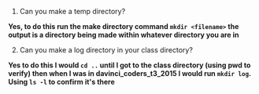 1) Can you make a temp directory?

**Yes, to do this run the make directory command `mkdir <filename>`
the output is a directory being made within whatever directory you are in**

2) Can you make a log directory in your class directory?

**Yes to do this I would `cd ..` until I got to the class directory (using pwd to verify)
then when I was in davinci_coders_t3_2015 I would run `mkdir log`. Using `ls -l` to confirm it's there**
